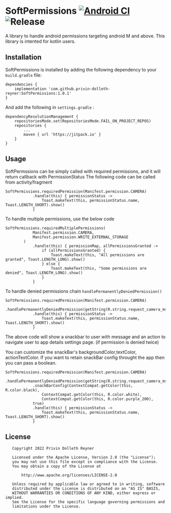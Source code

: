 # SoftPermissions [![Android CI](https://github.com/privin-dolleth-reyner/SoftPermissions/actions/workflows/android.yml/badge.svg?branch=main&event=release)](https://github.com/privin-dolleth-reyner/SoftPermissions/actions/workflows/android.yml) ![Release](https://jitpack.io/v/privin-dolleth-reyner/SoftPermissions.svg)



A library to handle android permissions targeting android M and above. This library is intented for kotlin users.

## Installation

SoftPermissions is installed by adding the following dependency to your ```build.gradle``` file:

```
dependencies {
	implementation 'com.github.privin-dolleth-reyner:SoftPermissions:1.0.1'
}
```

And add the following in ```settings.gradle``` :

```
dependencyResolutionManagement {
    repositoriesMode.set(RepositoriesMode.FAIL_ON_PROJECT_REPOS)
    repositories {
        ...
        maven { url 'https://jitpack.io' }
    }
}
```

## Usage

SoftPermssions can be simply called with required permissions, and it will return callback with PermissionStatus
The following code can be called from activity/fragment

```
SoftPermissions.requiredPermission(Manifest.permission.CAMERA)
            .handle(this) { permissionStatus ->
                Toast.makeText(this, permissionStatus.name, Toast.LENGTH_SHORT).show()
            }
```
To handle multiple permissions, use the below code
```
SoftPermissions.requiredMultiplePermissions(
            Manifest.permission.CAMERA,
            Manifest.permission.WRITE_EXTERNAL_STORAGE
        )
            .handle(this) { permissionMap, allPermissionsGranted ->
                if (allPermissionsGranted) {
                    Toast.makeText(this, "All permissions are granted", Toast.LENGTH_LONG).show()
                } else {
                    Toast.makeText(this, "Some permissions are denied", Toast.LENGTH_LONG).show()
                }
            }
```

To handle denied permissions chain ```handlePermanentlyDeniedPermission()```
```
SoftPermissions.requiredPermission(Manifest.permission.CAMERA)
	    .handlePermanentlyDeniedPermission(getString(R.string.request_camera_msg))
            .handle(this) { permissionStatus ->
                Toast.makeText(this, permissionStatus.name, Toast.LENGTH_SHORT).show()
            }
```
The above code will show a snackbar to user with message and an action to navigate user to app details settings page. (if permission is denied twice)

You can customize the snackBar's backgroundColor,textColor, actionTextColor. If you want to retain snackBar config throught the app then you can pass a boolean.
```
SoftPermissions.requiredPermission(Manifest.permission.CAMERA)
            .handlePermanentlyDeniedPermission(getString(R.string.request_camera_msg))
            .snackBarConfig(ContextCompat.getColor(this, R.color.black),
                ContextCompat.getColor(this, R.color.white),
                ContextCompat.getColor(this, R.color.purple_200),
            true)
            .handle(this) { permissionStatus ->
                Toast.makeText(this, permissionStatus.name, Toast.LENGTH_SHORT).show()
            }
```

## License

```
   Copyright 2022 Privin Dolleth Reyner

   Licensed under the Apache License, Version 2.0 (the "License");
   you may not use this file except in compliance with the License.
   You may obtain a copy of the License at

       http://www.apache.org/licenses/LICENSE-2.0

   Unless required by applicable law or agreed to in writing, software
   distributed under the License is distributed on an "AS IS" BASIS,
   WITHOUT WARRANTIES OR CONDITIONS OF ANY KIND, either express or implied.
   See the License for the specific language governing permissions and
   limitations under the License.
```
